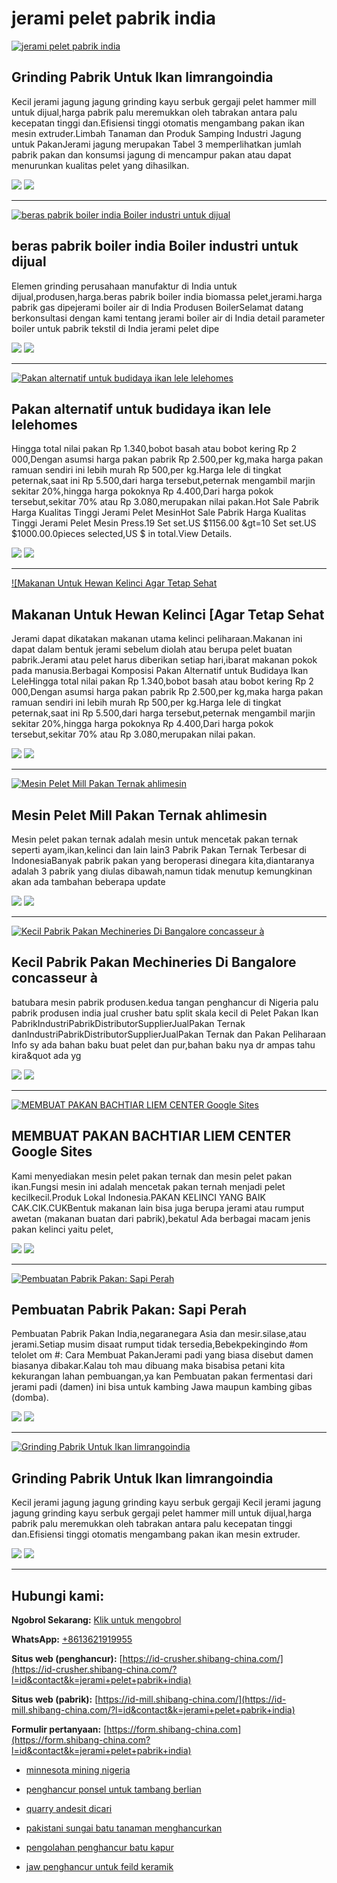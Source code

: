 # jerami pelet pabrik india

<a href="https://swt.shibang-china.com/?l=id&img&k=jerami+pelet+pabrik+india" target="_blank">![jerami pelet pabrik india](http://static.shibang-china.com/all-800x300/70.jpg)</a>

## Grinding Pabrik Untuk Ikan limrangoindia
Kecil jerami jagung jagung grinding kayu serbuk gergaji pelet hammer mill untuk dijual,harga pabrik palu meremukkan oleh tabrakan antara palu kecepatan tinggi dan.Efisiensi tinggi otomatis mengambang pakan ikan mesin extruder.Limbah Tanaman dan Produk Samping Industri Jagung untuk PakanJerami jagung merupakan Tabel 3 memperlihatkan jumlah pabrik pakan dan konsumsi jagung di mencampur pakan atau dapat menurunkan kualitas pelet yang dihasilkan.


<a href="https://whatsapp.shibangsoft.com/WhatsApp.php" target="_blank" title="WhatsApp">![](http://static.shibang-china.com/icon/whatsapp.png)</a> <a href="https://swt.shibang-china.com/?l=id&icon&k=jerami+pelet+pabrik+india" target="_blank">![](http://static.shibang-china.com/icon/chat-id.png)</a>

---

<a href="https://swt.shibang-china.com/?l=id&img&k=jerami+pelet+pabrik+india" target="_blank">![beras pabrik boiler india Boiler industri untuk dijual](http://static.shibang-china.com/all-800x300/704.jpg)</a>

## beras pabrik boiler india Boiler industri untuk dijual
Elemen grinding perusahaan manufaktur di India untuk dijual,produsen,harga.beras pabrik boiler india biomassa pelet,jerami.harga pabrik gas dipejerami boiler air di India Produsen BoilerSelamat datang berkonsultasi dengan kami tentang jerami boiler air di India detail parameter boiler untuk pabrik tekstil di India jerami pelet dipe


<a href="https://whatsapp.shibangsoft.com/WhatsApp.php" target="_blank" title="WhatsApp">![](http://static.shibang-china.com/icon/whatsapp.png)</a> <a href="https://swt.shibang-china.com/?l=id&icon&k=jerami+pelet+pabrik+india" target="_blank">![](http://static.shibang-china.com/icon/chat-id.png)</a>

---

<a href="https://swt.shibang-china.com/?l=id&img&k=jerami+pelet+pabrik+india" target="_blank">![Pakan alternatif untuk budidaya ikan lele lelehomes](http://static.shibang-china.com/all-800x300/855.jpg)</a>

## Pakan alternatif untuk budidaya ikan lele lelehomes
Hingga total nilai pakan Rp 1.340,bobot basah atau bobot kering Rp 2 000,Dengan asumsi harga pakan pabrik Rp 2.500,per kg,maka harga pakan ramuan sendiri ini lebih murah Rp 500,per kg.Harga lele di tingkat peternak,saat ini Rp 5.500,dari harga tersebut,peternak mengambil marjin sekitar 20%,hingga harga pokoknya Rp 4.400,Dari harga pokok tersebut,sekitar 70% atau Rp 3.080,merupakan nilai pakan.Hot Sale Pabrik Harga Kualitas Tinggi Jerami Pelet MesinHot Sale Pabrik Harga Kualitas Tinggi Jerami Pelet Mesin Press.19 Set set.US $1156.00 &gt=10 Set set.US $1000.00.0pieces selected,US $ in total.View Details.


<a href="https://whatsapp.shibangsoft.com/WhatsApp.php" target="_blank" title="WhatsApp">![](http://static.shibang-china.com/icon/whatsapp.png)</a> <a href="https://swt.shibang-china.com/?l=id&icon&k=jerami+pelet+pabrik+india" target="_blank">![](http://static.shibang-china.com/icon/chat-id.png)</a>

---

<a href="https://swt.shibang-china.com/?l=id&img&k=jerami+pelet+pabrik+india" target="_blank">![Makanan Untuk Hewan Kelinci [Agar Tetap Sehat](http://static.shibang-china.com/all-800x300/412.jpg)</a>

## Makanan Untuk Hewan Kelinci [Agar Tetap Sehat
Jerami dapat dikatakan makanan utama kelinci peliharaan.Makanan ini dapat dalam bentuk jerami sebelum diolah atau berupa pelet buatan pabrik.Jerami atau pelet harus diberikan setiap hari,ibarat makanan pokok pada manusia.Berbagai Komposisi Pakan Alternatif untuk Budidaya Ikan LeleHingga total nilai pakan Rp 1.340,bobot basah atau bobot kering Rp 2 000,Dengan asumsi harga pakan pabrik Rp 2.500,per kg,maka harga pakan ramuan sendiri ini lebih murah Rp 500,per kg.Harga lele di tingkat peternak,saat ini Rp 5.500,dari harga tersebut,peternak mengambil marjin sekitar 20%,hingga harga pokoknya Rp 4.400,Dari harga pokok tersebut,sekitar 70% atau Rp 3.080,merupakan nilai pakan.


<a href="https://whatsapp.shibangsoft.com/WhatsApp.php" target="_blank" title="WhatsApp">![](http://static.shibang-china.com/icon/whatsapp.png)</a> <a href="https://swt.shibang-china.com/?l=id&icon&k=jerami+pelet+pabrik+india" target="_blank">![](http://static.shibang-china.com/icon/chat-id.png)</a>

---

<a href="https://swt.shibang-china.com/?l=id&img&k=jerami+pelet+pabrik+india" target="_blank">![Mesin Pelet Mill Pakan Ternak ahlimesin](http://static.shibang-china.com/all-800x300/384.jpg)</a>

## Mesin Pelet Mill Pakan Ternak ahlimesin
Mesin pelet pakan ternak adalah mesin untuk mencetak pakan ternak seperti ayam,ikan,kelinci dan lain lain3 Pabrik Pakan Ternak Terbesar di IndonesiaBanyak pabrik pakan yang beroperasi dinegara kita,diantaranya adalah 3 pabrik yang diulas dibawah,namun tidak menutup kemungkinan akan ada tambahan beberapa update


<a href="https://whatsapp.shibangsoft.com/WhatsApp.php" target="_blank" title="WhatsApp">![](http://static.shibang-china.com/icon/whatsapp.png)</a> <a href="https://swt.shibang-china.com/?l=id&icon&k=jerami+pelet+pabrik+india" target="_blank">![](http://static.shibang-china.com/icon/chat-id.png)</a>

---

<a href="https://swt.shibang-china.com/?l=id&img&k=jerami+pelet+pabrik+india" target="_blank">![Kecil Pabrik Pakan Mechineries Di Bangalore concasseur à](http://static.shibang-china.com/all-800x300/415.jpg)</a>

## Kecil Pabrik Pakan Mechineries Di Bangalore concasseur à
batubara mesin pabrik produsen.kedua tangan penghancur di Nigeria palu pabrik produsen india jual crusher batu split skala kecil di Pelet Pakan Ikan PabrikIndustriPabrikDistributorSupplierJualPakan Ternak danIndustriPabrikDistributorSupplierJualPakan Ternak dan Pakan Peliharaan Info sy ada bahan baku buat pelet dan pur,bahan baku nya dr ampas tahu kira&quot ada yg


<a href="https://whatsapp.shibangsoft.com/WhatsApp.php" target="_blank" title="WhatsApp">![](http://static.shibang-china.com/icon/whatsapp.png)</a> <a href="https://swt.shibang-china.com/?l=id&icon&k=jerami+pelet+pabrik+india" target="_blank">![](http://static.shibang-china.com/icon/chat-id.png)</a>

---

<a href="https://swt.shibang-china.com/?l=id&img&k=jerami+pelet+pabrik+india" target="_blank">![MEMBUAT PAKAN BACHTIAR LIEM CENTER Google Sites](http://static.shibang-china.com/all-800x300/855.jpg)</a>

## MEMBUAT PAKAN BACHTIAR LIEM CENTER Google Sites
Kami menyediakan mesin pelet pakan ternak dan mesin pelet pakan ikan.Fungsi mesin ini adalah mencetak pakan ternah menjadi pelet kecilkecil.Produk Lokal Indonesia.PAKAN KELINCI YANG BAIK CAK.CIK.CUKBentuk makanan lain bisa juga berupa jerami atau rumput awetan (makanan buatan dari pabrik),bekatul Ada berbagai macam jenis pakan kelinci yaitu pelet,


<a href="https://whatsapp.shibangsoft.com/WhatsApp.php" target="_blank" title="WhatsApp">![](http://static.shibang-china.com/icon/whatsapp.png)</a> <a href="https://swt.shibang-china.com/?l=id&icon&k=jerami+pelet+pabrik+india" target="_blank">![](http://static.shibang-china.com/icon/chat-id.png)</a>

---

<a href="https://swt.shibang-china.com/?l=id&img&k=jerami+pelet+pabrik+india" target="_blank">![Pembuatan Pabrik Pakan: Sapi Perah](http://static.shibang-china.com/all-800x300/171.jpg)</a>

## Pembuatan Pabrik Pakan: Sapi Perah
Pembuatan Pabrik Pakan India,negaranegara Asia dan mesir.silase,atau jerami.Setiap musim disaat rumput tidak tersedia,Bebekpekingindo #om telolet om #: Cara Membuat PakanJerami padi yang biasa disebut damen biasanya dibakar.Kalau toh mau dibuang maka bisabisa petani kita kekurangan lahan pembuangan,ya kan Pembuatan pakan fermentasi dari jerami padi (damen) ini bisa untuk kambing Jawa maupun kambing gibas (domba).


<a href="https://whatsapp.shibangsoft.com/WhatsApp.php" target="_blank" title="WhatsApp">![](http://static.shibang-china.com/icon/whatsapp.png)</a> <a href="https://swt.shibang-china.com/?l=id&icon&k=jerami+pelet+pabrik+india" target="_blank">![](http://static.shibang-china.com/icon/chat-id.png)</a>

---

<a href="https://swt.shibang-china.com/?l=id&img&k=jerami+pelet+pabrik+india" target="_blank">![Grinding Pabrik Untuk Ikan limrangoindia](http://static.shibang-china.com/all-800x300/1177.jpg)</a>

## Grinding Pabrik Untuk Ikan limrangoindia
Kecil jerami jagung jagung grinding kayu serbuk gergaji Kecil jerami jagung jagung grinding kayu serbuk gergaji pelet hammer mill untuk dijual,harga pabrik palu meremukkan oleh tabrakan antara palu kecepatan tinggi dan.Efisiensi tinggi otomatis mengambang pakan ikan mesin extruder.

<a href="https://whatsapp.shibangsoft.com/WhatsApp.php" target="_blank" title="WhatsApp">![](http://static.shibang-china.com/icon/whatsapp.png)</a> <a href="https://swt.shibang-china.com/?l=id&icon&k=jerami+pelet+pabrik+india" target="_blank">![](http://static.shibang-china.com/icon/chat-id.png)</a>

---
## Hubungi kami:

**Ngobrol Sekarang:** [Klik untuk mengobrol](https://swt.shibang-china.com?l=id&contact&k=jerami+pelet+pabrik+india)

**WhatsApp:**  [+8613621919955](https://whatsapp.shibangsoft.com/WhatsApp.php)

**Situs web (penghancur):** [https://id-crusher.shibang-china.com/](https://id-crusher.shibang-china.com/?l=id&contact&k=jerami+pelet+pabrik+india)

**Situs web (pabrik):** [https://id-mill.shibang-china.com/](https://id-mill.shibang-china.com/?l=id&contact&k=jerami+pelet+pabrik+india)

**Formulir pertanyaan:** [https://form.shibang-china.com](https://form.shibang-china.com?l=id&contact&k=jerami+pelet+pabrik+india)

* [minnesota mining nigeria](../39/minnesota%20mining%20nigeria.md)

* [penghancur ponsel untuk tambang berlian](../39/penghancur%20ponsel%20untuk%20tambang%20berlian.md)

* [quarry andesit dicari](../38/quarry%20andesit%20dicari.md)

* [pakistani sungai batu tanaman menghancurkan](../33/pakistani%20sungai%20batu%20tanaman%20menghancurkan.md)

* [pengolahan penghancur batu kapur](../39/pengolahan%20penghancur%20batu%20kapur.md)

* [jaw penghancur untuk feild keramik](../40/jaw%20penghancur%20untuk%20feild%20keramik.md)